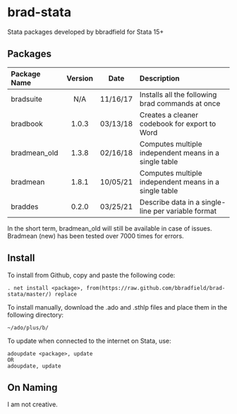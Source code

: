 # brad-stata
Stata packages developed by bbradfield for Stata 15+

## Packages
| Package Name | Version | Date     | Description                                           |
|:-------------|:-------:|:--------:|:------------------------------------------------------|
| bradsuite    | N/A     | 11/16/17 | Installs all the following brad commands at once      |
| bradbook     | 1.0.3   | 03/13/18 | Creates a cleaner codebook for export to Word         |
| bradmean_old | 1.3.8   | 02/16/18 | Computes multiple independent means in a single table |
| bradmean     | 1.8.1   | 10/05/21 | Computes multiple independent means in a single table |
| braddes      | 0.2.0   | 03/25/21 | Describe data in a single-line per variable format    |

In the short term, bradmean_old will still be available in case of issues. Bradmean (new) has been tested over 7000 times for errors.

## Install
To install from Github, copy and paste the following code:
```
. net install <package>, from(https://raw.github.com/bbradfield/brad-stata/master/) replace
```
To install manually, download the .ado and .sthlp files and place them in the following directory:
```
~/ado/plus/b/
```
To update when connected to the internet on Stata, use:
```
adoupdate <package>, update
OR
adoupdate, update
```

## On Naming

I am not creative.
